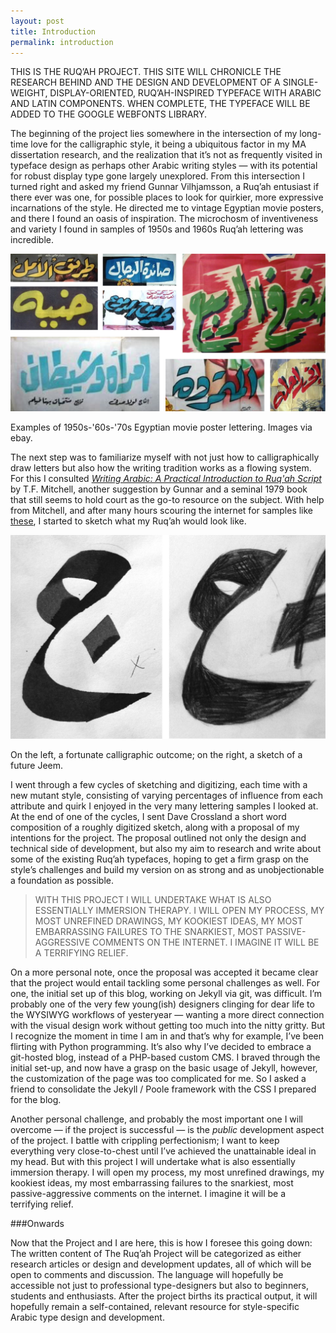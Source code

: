 ```yaml
---
layout: post
title: Introduction
permalink: introduction
---
```


<p class="intro">
THIS IS THE RUQ’AH PROJECT. THIS SITE WILL CHRONICLE THE RESEARCH BEHIND AND THE DESIGN AND DEVELOPMENT OF A SINGLE-WEIGHT, DISPLAY-ORIENTED, RUQ’AH-INSPIRED TYPEFACE WITH ARABIC AND LATIN COMPONENTS. WHEN COMPLETE, THE TYPEFACE WILL BE ADDED TO THE GOOGLE WEBFONTS LIBRARY. 
</p>

The beginning of the project lies somewhere in the intersection of my long-time love for the calligraphic style, it being a ubiquitous factor in my MA dissertation research, and the realization that it’s not as frequently visited in typeface design as perhaps other Arabic writing styles — with its potential for robust display type  gone largely unexplored.  From this intersection I turned right and asked my friend Gunnar Vilhjamsson, a Ruq’ah entusiast if there ever was one, for possible places to look for quirkier, more expressive incarnations of the style. He directed me to vintage Egyptian movie posters, and there I found an oasis of inspiration. The microchosm of inventiveness and variety I found in samples of 1950s and 1960s Ruq’ah lettering was incredible.

<!--more-->
![MoviePosterLettering](/public/MoviePosterLettering.jpg) 

<p class="caption">
Examples of 1950s-'60s-'70s Egyptian movie poster lettering. Images via ebay.
</p>

The next step was to familiarize myself with not just how to calligraphically draw letters but also how the writing tradition works as a flowing system. For this I consulted *[Writing Arabic: A Practical Introduction to Ruq'ah Script](http://www.amazon.co.uk/Writing-Arabic-Practical-Introduction-Script/dp/0198151500/ref=sr_1_1?s=books&ie=UTF8&qid=1442336616&sr=1-1)* by T.F. Mitchell, another suggestion by Gunnar and a seminal 1979 book that still seems to hold court as the go-to resource on the subject. With help from Mitchell, and after many hours scouring the internet for samples like [these](http://stores.ebay.co.uk/Braich-Posters/Egyptian-Movie-Memorabilia-/_i.html?_fsub=1712112018&_sid=164608038&_trksid=p4634.c0.m322), I started to sketch what my Ruq’ah would look like.

![Jeems](/public/Jeems.jpg) 

<p class="caption">
On the left, a fortunate calligraphic outcome; on the right, a sketch of a future Jeem.
</p>

I went through a few cycles of sketching and digitizing, each time with a new mutant style, consisting of varying percentages of influence from each attribute and quirk I enjoyed in the very many lettering samples I looked at. At the end of one of the cycles, I sent Dave Crossland a short word composition of a roughly digitized sketch, along with a proposal of my intentions for the project. The proposal outlined not only the design and technical side of development, but also my aim to research and write about some of the existing Ruq’ah typefaces, hoping to get a firm grasp on the style’s challenges and build my version on as strong and as unobjectionable a foundation as possible.

> WITH THIS PROJECT I WILL UNDERTAKE WHAT IS ALSO ESSENTIALLY IMMERSION THERAPY. I WILL OPEN MY PROCESS, MY MOST UNREFINED DRAWINGS, MY KOOKIEST IDEAS, MY MOST EMBARRASSING FAILURES TO THE SNARKIEST, MOST PASSIVE-AGGRESSIVE COMMENTS ON THE INTERNET. I IMAGINE IT WILL BE A TERRIFYING RELIEF.

On a more personal note, once the proposal was accepted it became clear that the project would entail tackling some personal challenges as well. For one, the initial set up of this blog, working on Jekyll via git, was difficult. I’m probably one of the very few young(ish) designers clinging for dear life to the WYSIWYG workflows of yesteryear — wanting a more direct connection with the visual design work without getting too much into the nitty gritty. But I recognize the moment in time I am in and that’s why for example, I’ve been flirting with Python programming. It’s also why I’ve decided to embrace a git-hosted blog, instead of a PHP-based custom CMS. I braved through the initial set-up, and now have a grasp on the basic usage of Jekyll, however, the customization of the page was too complicated for me. So I asked a friend to consolidate the Jekyll / Poole framework with the CSS I prepared for the blog.

Another personal challenge, and probably the most important one I will overcome — if the project is successful — is the *public* development aspect of the project. I battle with crippling perfectionism; I want to keep everything very close-to-chest until I’ve achieved the unattainable ideal in my head. But with this project I will undertake what is also essentially immersion therapy. I will open my process, my most unrefined drawings, my kookiest ideas, my most embarrassing failures to the snarkiest, most passive-aggressive comments on the internet. I imagine it will be a terrifying relief.
 
###Onwards

Now that the Project and I are here, this is how I foresee this going down: The written content of The Ruq’ah Project will be categorized as either research articles or design and development updates, all of which will be open to comments and discussion. The language will hopefully be accessible not just to professional type-designers but also to beginners, students and enthusiasts. After the project births its practical output, it will hopefully remain a self-contained, relevant resource for style-specific Arabic type design and development. 

